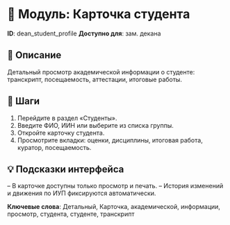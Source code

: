 # 📘 Модуль: Карточка студента
**ID**: dean_student_profile
**Доступно для**: зам. декана

## 📝 Описание
Детальный просмотр академической информации о студенте: транскрипт, посещаемость, аттестации, итоговые работы.

## 🩜 Шаги
1. Перейдите в раздел «Студенты».
2. Введите ФИО, ИИН или выберите из списка группы.
3. Откройте карточку студента.
4. Просмотрите вкладки: оценки, дисциплины, итоговая работа, куратор, посещаемость.

## 💡 Подсказки интерфейса
– В карточке доступны только просмотр и печать.
– История изменений и движения по ИУП фиксируются автоматически.

**Ключевые слова**: Детальный, Карточка, академической, информации, просмотр, студента, студенте, транскрипт
